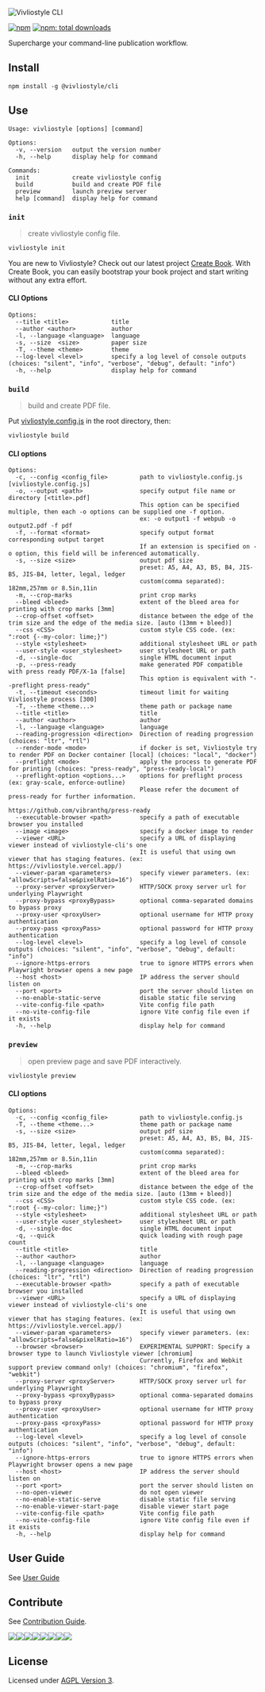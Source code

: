 ![Vivliostyle CLI](assets/cover.jpg)

[![npm](https://flat.badgen.net/npm/v/@vivliostyle/cli)][npm-url]
[![npm: total downloads](https://flat.badgen.net/npm/dt/@vivliostyle/cli)][npm-url]

[npm-url]: https://npmjs.org/package/@vivliostyle/cli

Supercharge your command-line publication workflow.

## Install

```
npm install -g @vivliostyle/cli
```

## Use

```
Usage: vivliostyle [options] [command]

Options:
  -v, --version   output the version number
  -h, --help      display help for command

Commands:
  init            create vivliostyle config
  build           build and create PDF file
  preview         launch preview server
  help [command]  display help for command
```

### `init`

> create vivliostyle config file.

```bash
vivliostyle init
```

You are new to Vivliostyle? Check out our latest project [Create Book](https://github.com/vivliostyle/create-book#readme).
With Create Book, you can easily bootstrap your book project and start writing without any extra effort.

#### CLI Options

```
Options:
  --title <title>            title
  --author <author>          author
  -l, --language <language>  language
  -s, --size  <size>         paper size
  -T, --theme <theme>        theme
  --log-level <level>        specify a log level of console outputs (choices: "silent", "info", "verbose", "debug", default: "info")
  -h, --help                 display help for command
```

### `build`

> build and create PDF file.

Put [vivliostyle.config.js](https://github.com/vivliostyle/create-book/blob/master/templates/default/vivliostyle.config.js) in the root directory, then:

```bash
vivliostyle build
```

#### CLI options

```
Options:
  -c, --config <config_file>         path to vivliostyle.config.js [vivliostyle.config.js]
  -o, --output <path>                specify output file name or directory [<title>.pdf]
                                     This option can be specified multiple, then each -o options can be supplied one -f option.
                                     ex: -o output1 -f webpub -o output2.pdf -f pdf
  -f, --format <format>              specify output format corresponding output target
                                     If an extension is specified on -o option, this field will be inferenced automatically.
  -s, --size <size>                  output pdf size
                                     preset: A5, A4, A3, B5, B4, JIS-B5, JIS-B4, letter, legal, ledger
                                     custom(comma separated): 182mm,257mm or 8.5in,11in
  -m, --crop-marks                   print crop marks
  --bleed <bleed>                    extent of the bleed area for printing with crop marks [3mm]
  --crop-offset <offset>             distance between the edge of the trim size and the edge of the media size. [auto (13mm + bleed)]
  --css <CSS>                        custom style CSS code. (ex: ":root {--my-color: lime;}")
  --style <stylesheet>               additional stylesheet URL or path
  --user-style <user_stylesheet>     user stylesheet URL or path
  -d, --single-doc                   single HTML document input
  -p, --press-ready                  make generated PDF compatible with press ready PDF/X-1a [false]
                                     This option is equivalent with "--preflight press-ready"
  -t, --timeout <seconds>            timeout limit for waiting Vivliostyle process [300]
  -T, --theme <theme...>             theme path or package name
  --title <title>                    title
  --author <author>                  author
  -l, --language <language>          language
  --reading-progression <direction>  Direction of reading progression (choices: "ltr", "rtl")
  --render-mode <mode>               if docker is set, Vivliostyle try to render PDF on Docker container [local] (choices: "local", "docker")
  --preflight <mode>                 apply the process to generate PDF for printing (choices: "press-ready", "press-ready-local")
  --preflight-option <options...>    options for preflight process (ex: gray-scale, enforce-outline)
                                     Please refer the document of press-ready for further information.
                                     https://github.com/vibranthq/press-ready
  --executable-browser <path>        specify a path of executable browser you installed
  --image <image>                    specify a docker image to render
  --viewer <URL>                     specify a URL of displaying viewer instead of vivliostyle-cli's one
                                     It is useful that using own viewer that has staging features. (ex: https://vivliostyle.vercel.app/)
  --viewer-param <parameters>        specify viewer parameters. (ex: "allowScripts=false&pixelRatio=16")
  --proxy-server <proxyServer>       HTTP/SOCK proxy server url for underlying Playwright
  --proxy-bypass <proxyBypass>       optional comma-separated domains to bypass proxy
  --proxy-user <proxyUser>           optional username for HTTP proxy authentication
  --proxy-pass <proxyPass>           optional password for HTTP proxy authentication
  --log-level <level>                specify a log level of console outputs (choices: "silent", "info", "verbose", "debug", default: "info")
  --ignore-https-errors              true to ignore HTTPS errors when Playwright browser opens a new page
  --host <host>                      IP address the server should listen on
  --port <port>                      port the server should listen on
  --no-enable-static-serve           disable static file serving
  --vite-config-file <path>          Vite config file path
  --no-vite-config-file              ignore Vite config file even if it exists
  -h, --help                         display help for command
```

### `preview`

> open preview page and save PDF interactively.

```bash
vivliostyle preview
```

#### CLI options

```
Options:
  -c, --config <config_file>         path to vivliostyle.config.js
  -T, --theme <theme...>             theme path or package name
  -s, --size <size>                  output pdf size
                                     preset: A5, A4, A3, B5, B4, JIS-B5, JIS-B4, letter, legal, ledger
                                     custom(comma separated): 182mm,257mm or 8.5in,11in
  -m, --crop-marks                   print crop marks
  --bleed <bleed>                    extent of the bleed area for printing with crop marks [3mm]
  --crop-offset <offset>             distance between the edge of the trim size and the edge of the media size. [auto (13mm + bleed)]
  --css <CSS>                        custom style CSS code. (ex: ":root {--my-color: lime;}")
  --style <stylesheet>               additional stylesheet URL or path
  --user-style <user_stylesheet>     user stylesheet URL or path
  -d, --single-doc                   single HTML document input
  -q, --quick                        quick loading with rough page count
  --title <title>                    title
  --author <author>                  author
  -l, --language <language>          language
  --reading-progression <direction>  Direction of reading progression (choices: "ltr", "rtl")
  --executable-browser <path>        specify a path of executable browser you installed
  --viewer <URL>                     specify a URL of displaying viewer instead of vivliostyle-cli's one
                                     It is useful that using own viewer that has staging features. (ex: https://vivliostyle.vercel.app/)
  --viewer-param <parameters>        specify viewer parameters. (ex: "allowScripts=false&pixelRatio=16")
  --browser <browser>                EXPERIMENTAL SUPPORT: Specify a browser type to launch Vivliostyle viewer [chromium]
                                     Currently, Firefox and Webkit support preview command only! (choices: "chromium", "firefox", "webkit")
  --proxy-server <proxyServer>       HTTP/SOCK proxy server url for underlying Playwright
  --proxy-bypass <proxyBypass>       optional comma-separated domains to bypass proxy
  --proxy-user <proxyUser>           optional username for HTTP proxy authentication
  --proxy-pass <proxyPass>           optional password for HTTP proxy authentication
  --log-level <level>                specify a log level of console outputs (choices: "silent", "info", "verbose", "debug", default: "info")
  --ignore-https-errors              true to ignore HTTPS errors when Playwright browser opens a new page
  --host <host>                      IP address the server should listen on
  --port <port>                      port the server should listen on
  --no-open-viewer                   do not open viewer
  --no-enable-static-serve           disable static file serving
  --no-enable-viewer-start-page      disable viewer start page
  --vite-config-file <path>          Vite config file path
  --no-vite-config-file              ignore Vite config file even if it exists
  -h, --help                         display help for command
```

## User Guide

See [User Guide](https://docs.vivliostyle.org/#/vivliostyle-cli)

## Contribute

See [Contribution Guide](CONTRIBUTING.md).

[![](https://sourcerer.io/fame/uetchy/vivliostyle/vivliostyle-cli/images/0)](https://sourcerer.io/fame/uetchy/vivliostyle/vivliostyle-cli/links/0)[![](https://sourcerer.io/fame/uetchy/vivliostyle/vivliostyle-cli/images/1)](https://sourcerer.io/fame/uetchy/vivliostyle/vivliostyle-cli/links/1)[![](https://sourcerer.io/fame/uetchy/vivliostyle/vivliostyle-cli/images/2)](https://sourcerer.io/fame/uetchy/vivliostyle/vivliostyle-cli/links/2)[![](https://sourcerer.io/fame/uetchy/vivliostyle/vivliostyle-cli/images/3)](https://sourcerer.io/fame/uetchy/vivliostyle/vivliostyle-cli/links/3)[![](https://sourcerer.io/fame/uetchy/vivliostyle/vivliostyle-cli/images/4)](https://sourcerer.io/fame/uetchy/vivliostyle/vivliostyle-cli/links/4)[![](https://sourcerer.io/fame/uetchy/vivliostyle/vivliostyle-cli/images/5)](https://sourcerer.io/fame/uetchy/vivliostyle/vivliostyle-cli/links/5)[![](https://sourcerer.io/fame/uetchy/vivliostyle/vivliostyle-cli/images/6)](https://sourcerer.io/fame/uetchy/vivliostyle/vivliostyle-cli/links/6)[![](https://sourcerer.io/fame/uetchy/vivliostyle/vivliostyle-cli/images/7)](https://sourcerer.io/fame/uetchy/vivliostyle/vivliostyle-cli/links/7)

## License

Licensed under [AGPL Version 3](http://www.gnu.org/licenses/agpl.html).
